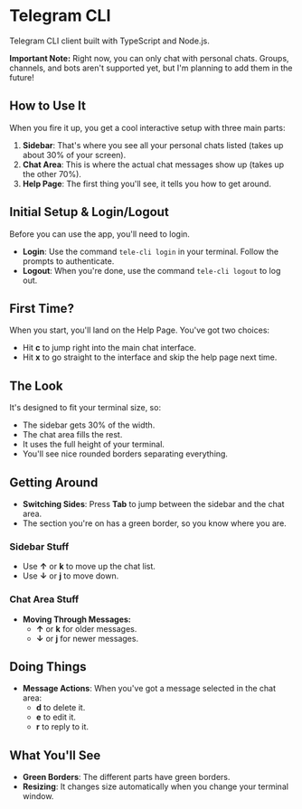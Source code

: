 # Telegram CLI

Telegram CLI client built with TypeScript and Node.js.

**Important Note:** Right now, you can only chat with personal chats. Groups, channels, and bots aren't supported yet, but I'm planning to add them in the future!

## How to Use It

When you fire it up, you get a cool interactive setup with three main parts:

1.  **Sidebar**: That's where you see all your personal chats listed (takes up about 30% of your screen).
2.  **Chat Area**: This is where the actual chat messages show up (takes up the other 70%).
3.  **Help Page**: The first thing you'll see, it tells you how to get around.

## Initial Setup & Login/Logout

Before you can use the app, you'll need to login.

* **Login**: Use the command `tele-cli login` in your terminal. Follow the prompts to authenticate.
* **Logout**: When you're done, use the command `tele-cli logout` to log out.

## First Time?

When you start, you'll land on the Help Page. You've got two choices:

* Hit **c** to jump right into the main chat interface.
* Hit **x** to go straight to the interface and skip the help page next time.

## The Look

It's designed to fit your terminal size, so:

* The sidebar gets 30% of the width.
* The chat area fills the rest.
* It uses the full height of your terminal.
* You'll see nice rounded borders separating everything.

## Getting Around

* **Switching Sides**: Press **Tab** to jump between the sidebar and the chat area.
* The section you're on has a green border, so you know where you are.

### Sidebar Stuff

* Use **↑** or **k** to move up the chat list.
* Use **↓** or **j** to move down.

### Chat Area Stuff

* **Moving Through Messages:**
    * **↑** or **k** for older messages.
    * **↓** or **j** for newer messages.

## Doing Things

* **Message Actions**: When you've got a message selected in the chat area:
    * **d** to delete it.
    * **e** to edit it.
    * **r** to reply to it.

## What You'll See

* **Green Borders**: The different parts have green borders.
* **Resizing**: It changes size automatically when you change your terminal window.
